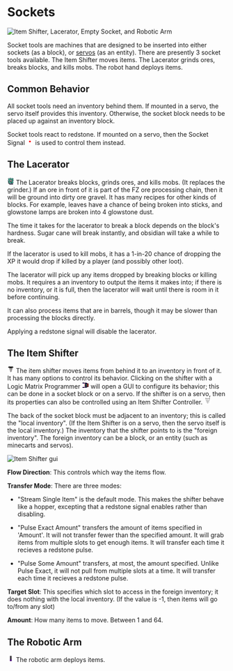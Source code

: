 Sockets
=======
![Item Shifter, Lacerator, Empty Socket, and Robotic Arm](screen/sockets.png)

Socket tools are machines that are designed to be inserted into either sockets (as a block), or [servos](servos.html) (as an entity).
There are presently 3 socket tools available. The Item Shifter moves items. The Lacerator grinds ores, breaks blocks, and kills mobs. The robot hand deploys items.

Common Behavior
---------------
All socket tools need an inventory behind them. If mounted in a servo, the servo itself provides this inventory. Otherwise, the socket block needs to be placed up against an inventory block.

Socket tools react to redstone.
If mounted on a servo, then the Socket Signal ![Socket Signal](textures/blocks/servo/socket_pulse.png) is used to control them instead.

The Lacerator
-------------
![Lacerator](textures/items/socket/SOCKET_LACERATOR.png)
The Lacerator breaks blocks, grinds ores, and kills mobs.
(It replaces the grinder.)
If an ore in front of it is part of the FZ ore processing chain, then it will be ground into dirty ore gravel.
It has many recipes for other kinds of blocks.
For example, leaves have a chance of being broken into sticks, and glowstone lamps are broken into 4 glowstone dust.

The time it takes for the lacerator to break a block depends on the block's hardness. 
Sugar cane will break instantly, and obsidian will take a while to break.

If the lacerator is used to kill mobs, it has a 1-in-20 chance of dropping the XP it would drop if killed by a player (and possibly other loot).

The lacerator will pick up any items dropped by breaking blocks or killing mobs.
It requires a an inventory to output the items it makes into; if there is no inventory, or it is full, then the lacerator will wait until there is room in it before continuing.

It can also process items that are in barrels, though it may be slower than processing the blocks directly.

Applying a redstone signal will disable the lacerator.

<a name="shifter"></a>
The Item Shifter
----------------
![Item Shifter](textures/items/socket/SOCKET_SHIFTER.png)
The item shifter moves items from behind it to an inventory in front of it.
It has many options to control its behavior.
Clicking on the shifter with a Logic Matrix Programmer ![LMP](textures/items/tool/matrix_programmer.png) will open a GUI to configure its behavior; this can be done in a socket block or on a servo.
If the shifter is on a servo, then its properties can also be controlled using an Item Shifter Controller. ![Shifter Control](textures/blocks/servo/ctrl/shift_export.png)

The back of the socket block must be adjacent to an inventory; this is called the "local inventory".
(If the Item Shifter is on a servo, then the servo itself is the local inventory.)
The inventory that the shifter points to is the "foreign inventory".
The foreign inventory can be a block, or an entity (such as minecarts and servos).

![Item Shifter gui](screen/shiftergui.png)

__Flow Direction__: This controls which way the items flow.

__Transfer Mode__: There are three modes:

* "Stream Single Item" is the default mode.
This makes the shifter behave like a hopper, excepting that a redstone signal enables rather than disabling.

* "Pulse Exact Amount" transfers the amount of items specified in 'Amount'.
It will not transfer fewer than the specified amount.
It will grab items from multiple slots to get enough items.
It will transfer each time it recieves a redstone pulse.

* "Pulse Some Amount" transfers, at most, the amount specified.
Unlike Pulse Exact, it will not pull from multiple slots at a time.
It will transfer each time it recieves a redstone pulse.

__Target Slot__: This specifies which slot to access in the foreign inventory; it does nothing with the local inventory.
(If the value is -1, then items will go to/from any slot)

__Amount__: How many items to move.
Between 1 and 64.


The Robotic Arm
---------------
![Item Shifter](textures/items/socket/SOCKET_ROBOTHAND.png)
The robotic arm deploys items.
